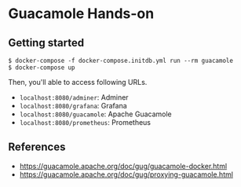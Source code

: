 
# Guacamole Hands-on

## Getting started

```
$ docker-compose -f docker-compose.initdb.yml run --rm guacamole
$ docker-compose up
```

Then, you'll able to access following URLs.

- `localhost:8080/adminer`: Adminer
- `localhost:8080/grafana`: Grafana
- `localhost:8080/guacamole`: Apache Guacamole
- `localhost:8080/prometheus`: Prometheus

## References

- https://guacamole.apache.org/doc/gug/guacamole-docker.html
- https://guacamole.apache.org/doc/gug/proxying-guacamole.html

